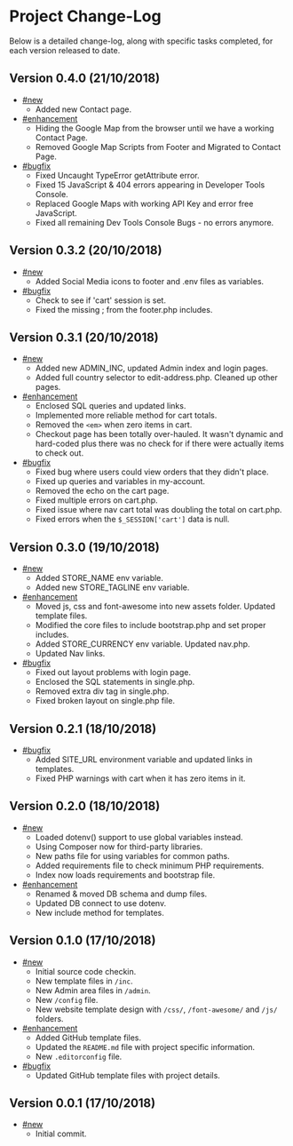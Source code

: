 # Project Change-Log

Below is a detailed change-log, along with specific tasks completed, for each
version released to date.

## Version 0.4.0 (21/10/2018)

- [#new](#new)
  - Added new Contact page.
- [#enhancement](#enhancement)
  - Hiding the Google Map from the browser until we have a working Contact Page.
  - Removed Google Map Scripts from Footer and Migrated to Contact Page.
- [#bugfix](#bugfix)
  - Fixed Uncaught TypeError getAttribute error.
  - Fixed 15 JavaScript & 404 errors appearing in Developer Tools Console.
  - Replaced Google Maps with working API Key and error free JavaScript.
  - Fixed all remaining Dev Tools Console Bugs - no errors anymore.

## Version 0.3.2 (20/10/2018)

- [#new](#new)
  - Added Social Media icons to footer and .env files as variables.
- [#bugfix](#bugfix)
  - Check to see if 'cart' session is set.
  - Fixed the missing ; from the footer.php includes.

## Version 0.3.1 (20/10/2018)

- [#new](#new)
  - Added new ADMIN_INC, updated Admin index and login pages.
  - Added full country selector to edit-address.php. Cleaned up other pages.
- [#enhancement](#enhancement)
  - Enclosed SQL queries and updated links.
  - Implemented more reliable method for cart totals.
  - Removed the `<em>` when zero items in cart.
  - Checkout page has been totally over-hauled. It wasn't dynamic and hard-coded
    plus there was no check for if there were actually items to check out.
- [#bugfix](#bugfix)
  - Fixed bug where users could view orders that they didn't place.
  - Fixed up queries and variables in my-account.
  - Removed the echo on the cart page.
  - Fixed multiple errors on cart.php.
  - Fixed issue where nav cart total was doubling the total on cart.php.
  - Fixed errors when the `$_SESSION['cart']` data is null.

## Version 0.3.0 (19/10/2018)

- [#new](#new)
  - Added STORE_NAME env variable.
  - Added new STORE_TAGLINE env variable.
- [#enhancement](#enhancement)
  - Moved js, css and font-awesome into new assets folder. Updated template files.
  - Modified the core files to include bootstrap.php and set proper includes.
  - Added STORE_CURRENCY env variable. Updated nav.php.
  - Updated Nav links.
- [#bugfix](#bugfix)
  - Fixed out layout problems with login page.
  - Enclosed the SQL statements in single.php.
  - Removed extra div tag in single.php.
  - Fixed broken layout on single.php file.

## Version 0.2.1 (18/10/2018)

- [#bugfix](#bugfix)
  - Added SITE_URL environment variable and updated links in templates.
  - Fixed PHP warnings with cart when it has zero items in it.

## Version 0.2.0 (18/10/2018)

- [#new](#new)
  - Loaded dotenv() support to use global variables instead.
  - Using Composer now for third-party libraries.
  - New paths file for using variables for common paths.
  - Added requirements file to check minimum PHP requirements.
  - Index now loads requirements and bootstrap file.
- [#enhancement](#enhancement)
  - Renamed & moved DB schema and dump files.
  - Updated DB connect to use dotenv.
  - New include method for templates.

## Version 0.1.0 (17/10/2018)

- [#new](#new)
  - Initial source code checkin.
  - New template files in `/inc`.
  - New Admin area files in `/admin`.
  - New `/config` file.
  - New website template design with `/css/`, `/font-awesome/` and `/js/`
    folders.
- [#enhancement](#enhancement)
  - Added GitHub template files.
  - Updated the `README.md` file with project specific information.
  - New `.editorconfig` file.
- [#bugfix](#bugfix)
  - Updated GitHub template files with project details.

## Version 0.0.1 (17/10/2018)

- [#new](#new)
  - Initial commit.
